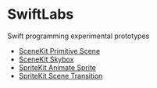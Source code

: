 # SwiftLabs
Swift programming experimental prototypes

- [SceneKit Primitive Scene](SceneKitPrimitiveScene/README.md)
- [SceneKit Skybox](SceneKitSkybox/README.md)
- [SpriteKit Animate Sprite](SpriteKitAnimateSprite/README.md)
- [SpriteKit Scene Transition](SpriteKitSceneTransition/README.md)
